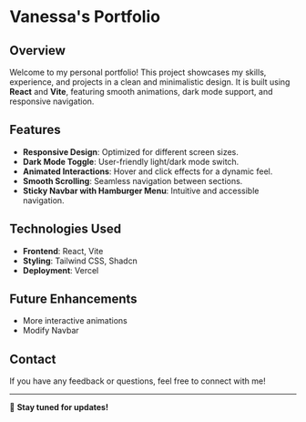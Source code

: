 # Vanessa's Portfolio

## Overview

Welcome to my personal portfolio! This project showcases my skills, experience, and projects in a clean and minimalistic design. It is built using **React** and **Vite**, featuring smooth animations, dark mode support, and responsive navigation.

## Features

- **Responsive Design**: Optimized for different screen sizes.
- **Dark Mode Toggle**: User-friendly light/dark mode switch.
- **Animated Interactions**: Hover and click effects for a dynamic feel.
- **Smooth Scrolling**: Seamless navigation between sections.
- **Sticky Navbar with Hamburger Menu**: Intuitive and accessible navigation.

## Technologies Used

- **Frontend**: React, Vite
- **Styling**: Tailwind CSS, Shadcn
- **Deployment**: Vercel

## Future Enhancements

- More interactive animations
- Modify Navbar

## Contact

If you have any feedback or questions, feel free to connect with me!

---

🚀 **Stay tuned for updates!**
